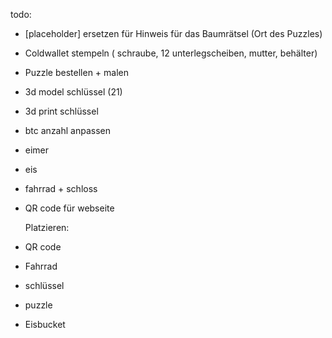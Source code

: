 todo:

- [placeholder] ersetzen für Hinweis für das Baumrätsel (Ort des Puzzles)
- Coldwallet stempeln ( schraube, 12 unterlegscheiben, mutter, behälter)
- Puzzle bestellen + malen
- 3d model schlüssel (21)
- 3d print schlüssel
- btc anzahl anpassen

- eimer
- eis
- fahrrad + schloss

- QR code für webseite

  Platzieren:
- QR code
- Fahrrad
- schlüssel
- puzzle
- Eisbucket
